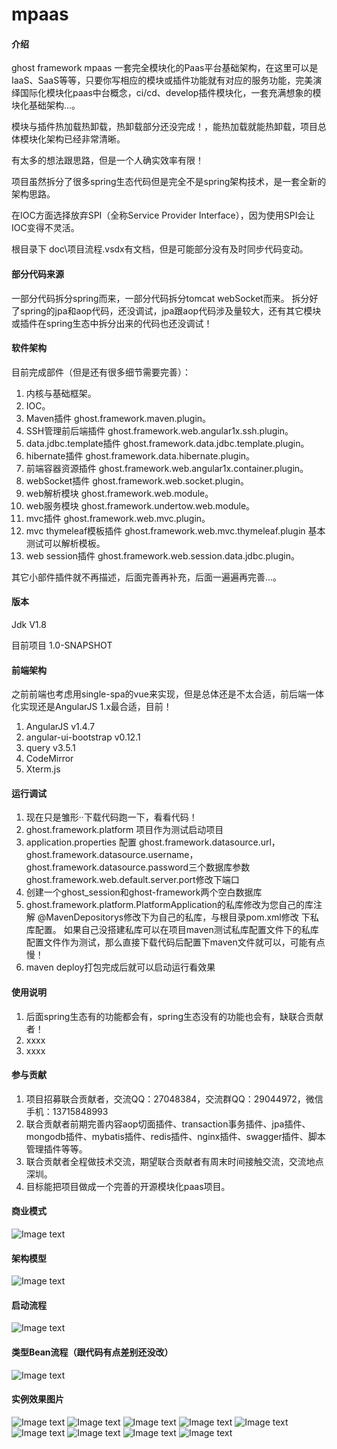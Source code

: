 # mpaas

#### 介绍
ghost framework mpaas 一套完全模块化的Paas平台基础架构，在这里可以是IaaS、SaaS等等，只要你写相应的模块或插件功能就有对应的服务功能，完美演绎国际化模块化paas中台概念，ci/cd、develop插件模块化，一套充满想象的模块化基础架构...。

模块与插件热加载热卸载，热卸载部分还没完成！，能热加载就能热卸载，项目总体模块化架构已经非常清晰。

有太多的想法跟思路，但是一个人确实效率有限！

项目虽然拆分了很多spring生态代码但是完全不是spring架构技术，是一套全新的架构思路。

在IOC方面选择放弃SPI（全称Service Provider Interface），因为使用SPI会让IOC变得不灵活。

根目录下 doc\项目流程.vsdx有文档，但是可能部分没有及时同步代码变动。

#### 部分代码来源

一部分代码拆分spring而来，一部分代码拆分tomcat webSocket而来。
拆分好了spring的jpa和aop代码，还没调试，jpa跟aop代码涉及量较大，还有其它模块或插件在spring生态中拆分出来的代码也还没调试！

#### 软件架构

目前完成部件（但是还有很多细节需要完善）：
1.  内核与基础框架。
2.  IOC。
3.  Maven插件 ghost.framework.maven.plugin。
4.  SSH管理前后端插件 ghost.framework.web.angular1x.ssh.plugin。
5.  data.jdbc.template插件 ghost.framework.data.jdbc.template.plugin。
6.  hibernate插件 ghost.framework.data.hibernate.plugin。
7.  前端容器资源插件 ghost.framework.web.angular1x.container.plugin。
8.  webSocket插件 ghost.framework.web.socket.plugin。
9.  web解析模块 ghost.framework.web.module。
10. web服务模块 ghost.framework.undertow.web.module。
11. mvc插件 ghost.framework.web.mvc.plugin。
12. mvc thymeleaf模板插件 ghost.framework.web.mvc.thymeleaf.plugin 基本测试可以解析模板。
13. web session插件 ghost.framework.web.session.data.jdbc.plugin。

其它小部件插件就不再描述，后面完善再补充，后面一遍遍再完善...。

#### 版本

Jdk V1.8

目前项目 1.0-SNAPSHOT

#### 前端架构

之前前端也考虑用single-spa的vue来实现，但是总体还是不太合适，前后端一体化实现还是AngularJS 1.x最合适，目前！

1. AngularJS v1.4.7
2. angular-ui-bootstrap v0.12.1
3. query v3.5.1
4. CodeMirror 
5. Xterm.js

#### 运行调试

1.  现在只是雏形··下载代码跑一下，看看代码！
2.  ghost.framework.platform 项目作为测试启动项目
3.  application.properties 配置 ghost.framework.datasource.url，ghost.framework.datasource.username， 
    ghost.framework.datasource.password三个数据库参数
    ghost.framework.web.default.server.port修改下端口
4.  创建一个ghost_session和ghost-framework两个空白数据库
5.  ghost.framework.platform.PlatformApplication的私库修改为您自己的库注解 @MavenDepositorys修改下为自己的私库，与根目录pom.xml修改 
    下私库配置。
    如果自己没搭建私库可以在项目maven测试私库配置文件下的私库配置文件作为测试，那么直接下载代码后配置下maven文件就可以，可能有点慢！
6.  maven deploy打包完成后就可以启动运行看效果
#### 使用说明

1.  后面spring生态有的功能都会有，spring生态没有的功能也会有，缺联合贡献者！
2.  xxxx
3.  xxxx

#### 参与贡献

1.  项目招募联合贡献者，交流QQ：27048384，交流群QQ：29044972，微信手机：13715848993
2.  联合贡献者前期完善内容aop切面插件、transaction事务插件、jpa插件、mongodb插件、mybatis插件、redis插件、nginx插件、swagger插件、脚本管理插件等等。
3.  联合贡献者全程做技术交流，期望联合贡献者有周末时间接触交流，交流地点深圳。
4.  目标能把项目做成一个完善的开源模块化paas项目。

####  商业模式

![Image text](https://gitee.com/guosc/mpaas/raw/master/img/C%E3%80%81B%E3%80%81D%E7%AB%AF%E7%9A%84%E5%95%86%E4%B8%9A%E6%A8%A1%E5%BC%8F.jpg)

#### 架构模型

![Image text](https://gitee.com/guosc/mpaas/raw/master/img/%E6%9E%B6%E6%9E%84%E6%A8%A1%E5%9E%8B.png)

#### 启动流程

![Image text](https://gitee.com/guosc/mpaas/raw/master/img/%E5%90%AF%E5%8A%A8%E6%B5%81%E7%A8%8B.png)

#### 类型Bean流程（跟代码有点差别还没改）

![Image text](https://gitee.com/guosc/mpaas/raw/master/img/%E7%B1%BB%E5%9E%8B%E6%B3%A8%E8%A7%A3Bean%E6%B5%81%E7%A8%8B.jpg)

#### 实例效果图片

![Image text](https://gitee.com/guosc/mpaas/raw/master/img/ssh%E6%8F%92%E4%BB%B6%E6%95%88%E6%9E%9C.jpg)
![Image text](https://gitee.com/guosc/mpaas/raw/master/img/%E5%B7%A6%E8%BE%B9%E5%AF%BC%E8%88%AA%E8%8F%9C%E5%8D%95%E5%AE%B9%E5%99%A8.jpg)
![Image text](https://gitee.com/guosc/mpaas/raw/master/img/%E7%AE%A1%E7%90%86%E5%91%98%E6%8F%92%E4%BB%B6%E6%95%88%E6%9E%9C.jpg)
![Image text](https://gitee.com/guosc/mpaas/raw/master/img/%E8%84%9A%E6%9C%AC%E6%8F%92%E4%BB%B6%E6%95%88%E6%9E%9C.jpg)
![Image text](https://gitee.com/guosc/mpaas/raw/master/img/%E8%AE%BE%E7%BD%AE%E6%8F%92%E4%BB%B6%E6%95%88%E6%9E%9C.jpg)
![Image text](https://gitee.com/guosc/mpaas/raw/master/img/%E9%A1%B6%E9%83%A8%E5%AF%BC%E8%88%AA%E8%8F%9C%E5%8D%95%E4%B8%AD%E9%97%B4%E6%8F%92%E4%BB%B6%E6%95%88%E6%9E%9C.jpg)
![Image text](https://gitee.com/guosc/mpaas/raw/master/img/%E9%A1%B6%E9%83%A8%E5%AF%BC%E8%88%AA%E8%8F%9C%E5%8D%95%E5%8F%B3%E8%BE%B9%E6%8F%92%E4%BB%B6%E6%95%88%E6%9E%9C.jpg)
![Image text](https://gitee.com/guosc/mpaas/raw/master/img/%E9%A1%B6%E9%83%A8%E5%AF%BC%E8%88%AA%E8%8F%9C%E5%8D%95%E5%B7%A6%E8%BE%B9%E6%95%88%E6%9E%9C.jpg)
![Image text](https://gitee.com/guosc/mpaas/raw/master/img/%E9%A1%B6%E9%83%A8%E5%AF%BC%E8%88%AA%E8%8F%9C%E5%8D%95%E6%8F%92%E4%BB%B6%E5%AE%B9%E5%99%A8.jpg)
